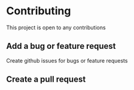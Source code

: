 
# Contributing

This project is open to any contributions

## Add a bug or feature request

Create github issues for bugs or feature requests

## Create a pull request



